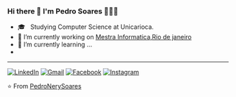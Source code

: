 ### Hi there 👋 I'm Pedro Soares 👨🏾‍💻
- 🎓 &nbsp; Studying Computer Science at Unicarioca.
- 🔭 I’m currently working on <a href="http://www.mestrainfo.com.br/site/" target="_blank">Mestra Informatica,Rio de janeiro</a>
- 🌱 I’m currently learning ...
- 
---


[![LinkedIn](https://img.shields.io/badge/-LINKEDIN-0077B5?style=for-the-badge&logo=linkedin&logoColor=white)](https://www.linkedin.com/in/pedro-nery-8831901b1/)
[![Gmail](https://img.shields.io/badge/-GMAIL-D14836?style=for-the-badge&logo=gmail&logoColor=white)](mailto:pedrohnery@gmail.com)
[![Facebook](https://img.shields.io/badge/facebook-%231877F2.svg?&style=for-the-badge&logo=facebook&logoColor=white)](https://www.facebook.com/pedro.nery.18)
[![Instagram](https://img.shields.io/badge/instagram-%23E4405F.svg?&style=for-the-badge&logo=instagram&logoColor=white)](https://www.instagram.com/nery.pedro/)








⭐️ From [PedroNerySoares](https://github.com/PedroNerySoares)
